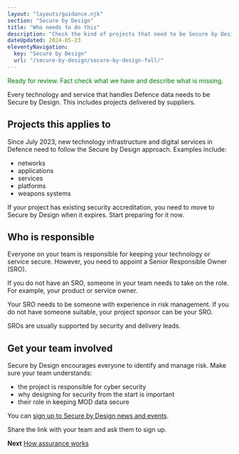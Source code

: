 ```yaml
---
layout: "layouts/guidance.njk"
section: "Secure by Design"
title: "Who needs to do this"
description: "Check the kind of projects that need to be Secure by Design and who in your team is responsible."
dateUpdated: 2024-05-23
eleventyNavigation:
  key: "Secure by Design"
  url: "/secure-by-design/secure-by-design-full/"
---
```


<p class="govuk-body" style="color:green">
Ready for review. Fact check what we have and describe what is missing.
</p> 

Every technology and service that handles Defence data needs to be Secure by Design. This includes projects delivered by suppliers.

## Projects this applies to

Since July 2023, new technology infrastructure and digital services in Defence need to follow the Secure by Design approach. Examples include: 

- networks
- applications
- services
- platforms
- weapons systems

If your project has existing security accreditation, you need to move to Secure by Design when it expires. Start preparing for it now.

## Who is responsible

Everyone on your team is responsible for keeping your technology or service secure. However, you need to appoint a Senior Responsible Owner (SRO).

If you do not have an SRO, someone in your team needs to take on the role. For example, your product or service owner.

Your SRO needs to be someone with experience in risk management. If you do not have someone suitable, your project sponsor can be your SRO.

SROs are usually supported by security and delivery leads.  


## Get your team involved

Secure by Design encourages everyone to identify and manage risk. Make sure your team understands:

- the project is responsible for cyber security
- why designing for security from the start is important
- their role in keeping MOD data secure

You can [sign up to Secure by Design news and events](). 

Share the link with your team and ask them to sign up. 


**Next**
[How assurance works]()
